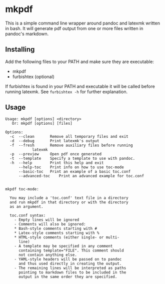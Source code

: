 # mkpdf

This is a simple command line wrapper around pandoc and latexmk
written in bash. It will generate pdf output from one or more files
written in pandoc's markdown.


## Installing

Add the following files to your PATH and make sure they are executable:

- mkpdf
- furbishtex (optional)

If furbishtex is found in your PATH and executable it will be called
before running latexmk. See ``furbishtex -h`` for further explanation.


## Usage

```
Usage: mkpdf [options] <directory>
   Or: mkpdf [options] [files]

Options:
  -c  --clean		Remove all temporary files and exit
  -d  --debug		Print latexmk's output
  -f  --fresh		Remove auxiliary files before running
			latexmk
  -p  --preview		Open pdf once generated
  -t  --template	Specify a template to use with pandoc.
  -h  --help		Print this help and exit
      --help-toc	Print info on how to use toc-mode
      --basic-toc	Print an example of a basic toc.conf
      --advanced-toc	Print an advanced example for toc.conf


mkpdf toc-mode:

  You may include a 'toc.conf' text file in a directory
  and run mkpdf in that directory or with the directory
  as an argument.

  toc.conf syntax:
    - Empty lines will be ignored
    - Comments will also be ignored:
	* Bash-style comments starting with #
	* Latex-style comments starting with %
	* HTML-style comments (either single- or multi-
	  line)
    - A template may be specified in any comment
      containing template="FILE". This comment should
      not contain anything else.
    - YAML-style headers will be passed on to pandoc
      and thus used directly in creating the output.
    - The remaining lines will be interpreted as paths
      pointing to markdown files to be included in the
      output in the same order they are specified.
```
